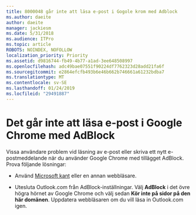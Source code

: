 ```yaml
---
title: 8000048 går inte att läsa e-post i Gogole krom med Adblock
ms.author: daeite
author: daeite
manager: jackiesm
ms.date: 5/31/2018
ms.audience: ITPro
ms.topic: article
ROBOTS: NOINDEX, NOFOLLOW
localization_priority: Priority
ms.assetid: d9816744-fb49-4b77-a1ad-3ee648508997
ms.openlocfilehash: adc49bae07551f90224df7762323d28add21fa6f
ms.sourcegitcommit: e2864efcfb493b6e46b662b746661a61232bdba7
ms.translationtype: MT
ms.contentlocale: sv-SE
ms.lasthandoff: 01/24/2019
ms.locfileid: "29491887"
---
```

# <a name="cant-read-email-in-google-chrome-with-adblock"></a>Det går inte att läsa e-post i Google Chrome med AdBlock

Vissa användare problem vid läsning av e-post eller skriva ett nytt e-postmeddelande när du använder Google Chrome med tillägget AdBlock. Prova följande lösningar:
  
- Använd [Microsoft kant](https://go.microsoft.com/fwlink/p/?linkid=2001503&amp;clcid=0x409) eller en annan webbläsare. 
    
- Utesluta Outlook.com från AdBlock-inställningar. Välj **AdBlock** i det övre högra hörnet av Google Chrome och välj sedan **Kör inte på sidor på den här domänen**. Uppdatera webbläsaren om du vill läsa in Outlook.com igen. 
    

